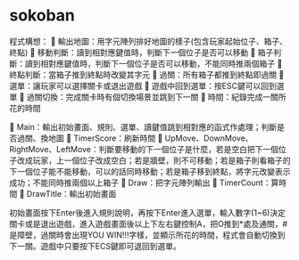 # sokoban
程式構想：
	輸出地圖：用字元陣列排好地圖的樣子(包含玩家起始位子、箱子、終點)
	移動判斷：讀到相對應鍵值時，判斷下一個位子是否可以移動
	箱子判斷：讀到相對應鍵值時，判斷下一個位子是否可以移動，不能同時推兩個箱子
	終點判斷：當箱子推到終點時改變其字元
	過關：所有箱子都推到終點即過關
	選單：讓玩家可以選擇關卡或退出遊戲
	遊戲中回到選單：按ESC鍵可以回到選單
	過關切換：完成關卡時有個切換場景並跳到下一關
	時間：紀錄完成一關所花的時間

	Main：輸出初始畫面、規則、選單、讀鍵值跳到相對應的函式作處理；判斷是否過關、換地圖
	TimerScore：刷新時間
	UpMove、DownMove、RightMove、LeftMove：判斷要移動的下一個位子是什麼，若是空白把下一個位子改成玩家，上一個位子改成空白；若是牆壁，則不可移動；若是箱子則看箱子的下一個位子能不能移動，可以的話同時移動；若是箱子移到終點，將字元改變表示成功；不能同時推兩個以上箱子
	Draw：把字元陣列輸出
	TimerCount：算時間
	DrawTitle：輸出初始畫面

初始畫面按下Enter後進入規則說明，再按下Enter進入選單，輸入數字(1~6)決定關卡或是退出遊戲，進入遊戲畫面後以上下左右鍵控制A，把O推到*處及通關，#是障壁，過關時會出現YOU WIN!!!字樣，並顯示所花的時間，程式會自動切換到下一關。遊戲中只要按下ECS鍵即可退回到選單。

